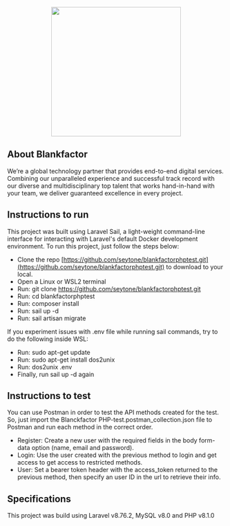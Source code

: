 <p align="center"><a href="https://blankfactor.com/about/" target="_blank"><img src="https://vincularlatam.com/zipsydro/Logo-Blankfactor-transparente-300x300.png" width="300"></a></p>

## About Blankfactor

We’re a global technology partner that provides end-to-end digital services. Combining our unparalleled experience and successful track record with our diverse and multidisciplinary top talent that works hand-in-hand with your team, we deliver guaranteed excellence in every project.

## Instructions to run

This project was built using Laravel Sail, a light-weight command-line interface for interacting with Laravel's default Docker development environment. To run this project, just follow the steps below:

- Clone the repo [https://github.com/seytone/blankfactorphptest.git](https://github.com/seytone/blankfactorphptest.git) to download to your local.
- Open a Linux or WSL2 terminal
- Run: git clone https://github.com/seytone/blankfactorphptest.git
- Run: cd blankfactorphptest
- Run: composer install
- Run: sail up -d
- Run: sail artisan migrate

If you experiment issues with .env file while running sail commands, try to do the following inside WSL:

- Run: sudo apt-get update
- Run: sudo apt-get install dos2unix
- Run: dos2unix .env
- Finally, run sail up -d again

## Instructions to test

You can use Postman in order to test the API methods created for the test. So, just import the Blanckfactor PHP-test.postman_collection.json file to Postman and run each method in the correct order.

- Register: Create a new user with the required fields in the body form-data option (name, email and password).
- Login: Use the user created with the previous method to login and get access to get access to restricted methods.
- User: Set a bearer token header with the access_token returned to the previous method, then specify an user ID in the url to retrieve their info.

## Specifications

This project was build using Laravel v8.76.2, MySQL v8.0 and PHP v8.1.0
